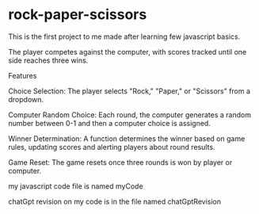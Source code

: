 # rock-paper-scissors
This is the first project to me made after learning few javascript basics.

The player competes against the computer, with scores tracked until one side reaches three wins.

Features

Choice Selection: The player selects "Rock," "Paper," or "Scissors" from a dropdown.

Computer Random Choice: Each round, the computer generates a random number between 0-1 and then a computer choice is assigned.

Winner Determination: A function determines the winner based on game rules, updating scores and alerting players about round results.

Game Reset: The game resets once three rounds is won by player or computer.

my javascript code file is named myCode

chatGpt revision on my code is in the file named chatGptRevision